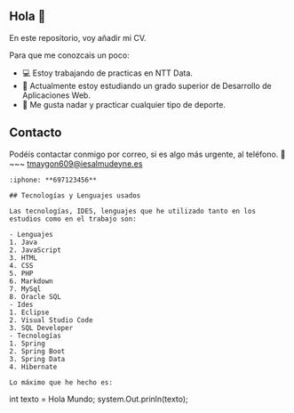 ## Hola 👋

En este repositorio, voy añadir mi CV. 

Para que me conozcais un poco:

- :computer: Estoy trabajando de practicas en NTT Data.
- :green_book: Actualmente estoy estudiando un grado superior de Desarrollo de Aplicaciones Web.
- :dolphin: Me gusta nadar y practicar cualquier tipo de deporte.

## Contacto

Podéis contactar conmigo por correo, si es algo más urgente, al teléfono.
:email: ~~~
tmaygon609@iesalmudeyne.es
~~~
:iphone: **697123456**

## Tecnologías y Lenguajes usados

Las tecnologías, IDES, lenguajes que he utilizado tanto en los estudios como en el trabajo son:

- Lenguajes
1. Java
2. JavaScript
3. HTML
4. CSS
5. PHP
6. Markdown
7. MySql
8. Oracle SQL
- Ides
1. Eclipse
2. Visual Studio Code
3. SQL Developer
- Tecnologías
1. Spring
2. Spring Boot
3. Spring Data
4. Hibernate

Lo máximo que he hecho es:
~~~
int texto = Hola Mundo;
system.Out.prinln(texto);
~~~

